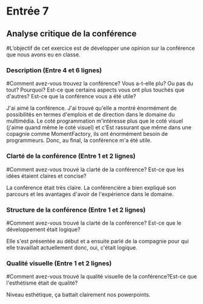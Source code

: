 # Entrée 7
## Analyse critique de la conférence

#L’objectif de cet exercice est de développer une opinion sur la conférence que nous avons eu en classe. 

### Description (Entre 4 et 6 lignes)
#Comment avez-vous trouvez la conférence? Vous a-t-elle plu? Ou pas du tout? Pourquoi? Est-ce que certains aspects vous ont plus touchés que d'autres? Est-ce que la conférence vous a été utile?

J'ai aimé la conférence. J'ai trouvé qu'elle a montré énormément de possibilités en termes d'emplois et de direction dans le domaine du multimédia. Le coté programmation m'intéresse plus que le coté visuel (j'aime quand même le coté visuel) et c'Est rassurant que même dans une copagnie comme MomentFactory, ils ont énormément besoin de programmeurs. Donc, au final, la conférence m'a été utile.

### Clarté de la conférence (Entre 1 et 2 lignes)
#Comment avez-vous trouvé la clarté de la conférence? Est-ce que les idées étaient claires et concise?

La conférence était très claire. La conférencière a bien expliqué son parcours et les avantages d'avoir de l'expérience dans le domaine.

### Structure de la conférence (Entre 1 et 2 lignes)
#Comment avez-vous trouvé la clarté de la conférence? Est-ce que le développement était logique?

Elle s'est présentée au début et a ensuite parlé de la compagnie pour qui elle travaillait actuellement donc, oui, c'était logique.

### Qualité visuelle (Entre 1 et 2 lignes)
#Comment avez-vous trouvé la qualité visuelle de la conférence?Est-ce que l'esthétisme était de qualité?

Niveau esthétique, ça battait clairement nos powerpoints.


